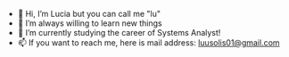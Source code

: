 - 👋 Hi, I’m Lucia but you can call me "lu"
- 👀 I’m always willing to learn new things
- 🌱 I’m currently studying the career of Systems Analyst!
- 📫 If you want to reach me, here is mail address: luusolis01@gmail.com 

<!---
lusolis/lusolis is a ✨ special ✨ repository because its `README.md` (this file) appears on your GitHub profile.
You can click the Preview link to take a look at your changes.
--->
